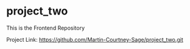 # project_two
This is the Frontend Repository

Project Link: https://github.com/Martin-Courtney-Sage/project_two.git
